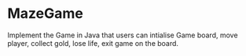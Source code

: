 # MazeGame
Implement the Game in Java that users can intialise Game board, move player, collect gold, lose life, exit game on the board.
